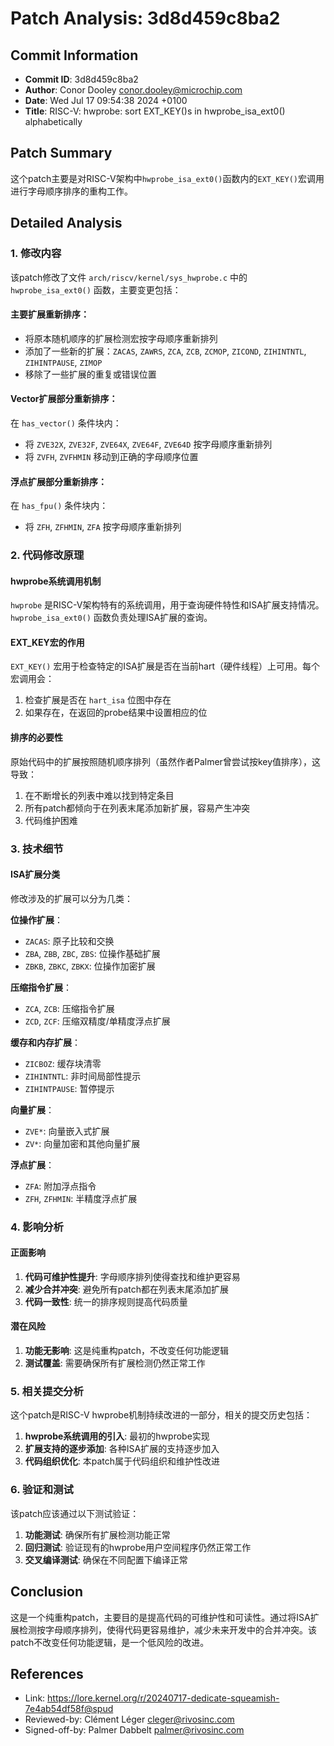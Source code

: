 # Patch Analysis: 3d8d459c8ba2

## Commit Information
- **Commit ID**: 3d8d459c8ba2
- **Author**: Conor Dooley <conor.dooley@microchip.com>
- **Date**: Wed Jul 17 09:54:38 2024 +0100
- **Title**: RISC-V: hwprobe: sort EXT_KEY()s in hwprobe_isa_ext0() alphabetically

## Patch Summary

这个patch主要是对RISC-V架构中`hwprobe_isa_ext0()`函数内的`EXT_KEY()`宏调用进行字母顺序排序的重构工作。

## Detailed Analysis

### 1. 修改内容

该patch修改了文件 `arch/riscv/kernel/sys_hwprobe.c` 中的 `hwprobe_isa_ext0()` 函数，主要变更包括：

#### 主要扩展重新排序：
- 将原本随机顺序的扩展检测宏按字母顺序重新排列
- 添加了一些新的扩展：`ZACAS`, `ZAWRS`, `ZCA`, `ZCB`, `ZCMOP`, `ZICOND`, `ZIHINTNTL`, `ZIHINTPAUSE`, `ZIMOP`
- 移除了一些扩展的重复或错误位置

#### Vector扩展部分重新排序：
在 `has_vector()` 条件块内：
- 将 `ZVE32X`, `ZVE32F`, `ZVE64X`, `ZVE64F`, `ZVE64D` 按字母顺序重新排列
- 将 `ZVFH`, `ZVFHMIN` 移动到正确的字母顺序位置

#### 浮点扩展部分重新排序：
在 `has_fpu()` 条件块内：
- 将 `ZFH`, `ZFHMIN`, `ZFA` 按字母顺序重新排列

### 2. 代码修改原理

#### hwprobe系统调用机制
`hwprobe` 是RISC-V架构特有的系统调用，用于查询硬件特性和ISA扩展支持情况。`hwprobe_isa_ext0()` 函数负责处理ISA扩展的查询。

#### EXT_KEY宏的作用
`EXT_KEY()` 宏用于检查特定的ISA扩展是否在当前hart（硬件线程）上可用。每个宏调用会：
1. 检查扩展是否在 `hart_isa` 位图中存在
2. 如果存在，在返回的probe结果中设置相应的位

#### 排序的必要性
原始代码中的扩展按照随机顺序排列（虽然作者Palmer曾尝试按key值排序），这导致：
1. 在不断增长的列表中难以找到特定条目
2. 所有patch都倾向于在列表末尾添加新扩展，容易产生冲突
3. 代码维护困难

### 3. 技术细节

#### ISA扩展分类
修改涉及的扩展可以分为几类：

**位操作扩展**：
- `ZACAS`: 原子比较和交换
- `ZBA`, `ZBB`, `ZBC`, `ZBS`: 位操作基础扩展
- `ZBKB`, `ZBKC`, `ZBKX`: 位操作加密扩展

**压缩指令扩展**：
- `ZCA`, `ZCB`: 压缩指令扩展
- `ZCD`, `ZCF`: 压缩双精度/单精度浮点扩展

**缓存和内存扩展**：
- `ZICBOZ`: 缓存块清零
- `ZIHINTNTL`: 非时间局部性提示
- `ZIHINTPAUSE`: 暂停提示

**向量扩展**：
- `ZVE*`: 向量嵌入式扩展
- `ZV*`: 向量加密和其他向量扩展

**浮点扩展**：
- `ZFA`: 附加浮点指令
- `ZFH`, `ZFHMIN`: 半精度浮点扩展

### 4. 影响分析

#### 正面影响
1. **代码可维护性提升**: 字母顺序排列使得查找和维护更容易
2. **减少合并冲突**: 避免所有patch都在列表末尾添加扩展
3. **代码一致性**: 统一的排序规则提高代码质量

#### 潜在风险
1. **功能无影响**: 这是纯重构patch，不改变任何功能逻辑
2. **测试覆盖**: 需要确保所有扩展检测仍然正常工作

### 5. 相关提交分析

这个patch是RISC-V hwprobe机制持续改进的一部分，相关的提交历史包括：

1. **hwprobe系统调用的引入**: 最初的hwprobe实现
2. **扩展支持的逐步添加**: 各种ISA扩展的支持逐步加入
3. **代码组织优化**: 本patch属于代码组织和维护性改进

### 6. 验证和测试

该patch应该通过以下测试验证：
1. **功能测试**: 确保所有扩展检测功能正常
2. **回归测试**: 验证现有的hwprobe用户空间程序仍然正常工作
3. **交叉编译测试**: 确保在不同配置下编译正常

## Conclusion

这是一个纯重构patch，主要目的是提高代码的可维护性和可读性。通过将ISA扩展检测按字母顺序排列，使得代码更容易维护，减少未来开发中的合并冲突。该patch不改变任何功能逻辑，是一个低风险的改进。

## References

- Link: https://lore.kernel.org/r/20240717-dedicate-squeamish-7e4ab54df58f@spud
- Reviewed-by: Clément Léger <cleger@rivosinc.com>
- Signed-off-by: Palmer Dabbelt <palmer@rivosinc.com>
